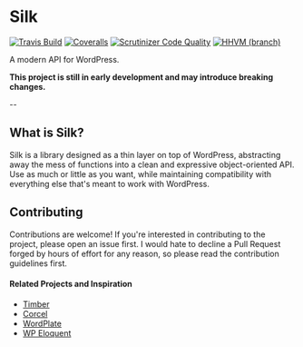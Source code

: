 # Silk

[![Travis Build](https://img.shields.io/travis/aaemnnosttv/silk/master.svg)](https://travis-ci.org/aaemnnosttv/silk)
[![Coveralls](https://img.shields.io/coveralls/aaemnnosttv/silk/master.svg)](https://coveralls.io/github/aaemnnosttv/silk?branch=master)
[![Scrutinizer Code Quality](https://scrutinizer-ci.com/g/aaemnnosttv/silk/badges/quality-score.png?b=master)](https://scrutinizer-ci.com/g/aaemnnosttv/silk/?branch=master)
[![HHVM (branch)](https://img.shields.io/hhvm/silk/silk/master.svg)](http://hhvm.h4cc.de/package/silk/silk)



A modern API for WordPress.

**This project is still in early development and may introduce breaking changes.**

--

## What is Silk?

Silk is a library designed as a thin layer on top of WordPress, abstracting away the mess of functions into a clean and expressive object-oriented API.  Use as much or little as you want, while maintaining compatibility with everything else that's meant to work with WordPress.

## Contributing

Contributions are welcome! If you're interested in contributing to the project, please open an issue first.  I would hate to decline a Pull Request forged by hours of effort for any reason, so please read the contribution guidelines first.

#### Related Projects and Inspiration
- [Timber](https://github.com/jarednova/timber)
- [Corcel](https://github.com/jgrossi/corcel)
- [WordPlate](https://github.com/wordplate/wordplate)
- [WP Eloquent](https://github.com/tareq1988/wp-eloquent)
